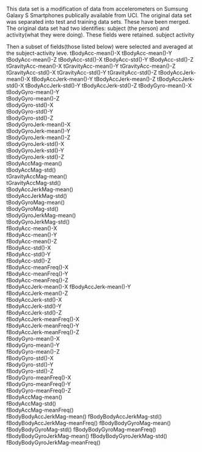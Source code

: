 This data set is a modification of data from accelerometers on Sumsung Galaxy S Smartphones publically available from UCI.
The original data set was separated into test and training data sets. These have been merged.
The original data set had two identifies: subject (the person) and activity(what they were doing). These fields were retained.
subject
activity

Then a subset of fields(those listed below) were selected and averaged at the subject-activity leve.
tBodyAcc-mean()-X
tBodyAcc-mean()-Y
tBodyAcc-mean()-Z
tBodyAcc-std()-X
tBodyAcc-std()-Y
tBodyAcc-std()-Z
tGravityAcc-mean()-X
tGravityAcc-mean()-Y
tGravityAcc-mean()-Z
tGravityAcc-std()-X
tGravityAcc-std()-Y
tGravityAcc-std()-Z
tBodyAccJerk-mean()-X
tBodyAccJerk-mean()-Y
tBodyAccJerk-mean()-Z
tBodyAccJerk-std()-X 
tBodyAccJerk-std()-Y
tBodyAccJerk-std()-Z
tBodyGyro-mean()-X            
tBodyGyro-mean()-Y             
tBodyGyro-mean()-Z             
tBodyGyro-std()-X              
tBodyGyro-std()-Y          
tBodyGyro-std()-Z            
tBodyGyroJerk-mean()-X       
tBodyGyroJerk-mean()-Y        
tBodyGyroJerk-mean()-Z       
tBodyGyroJerk-std()-X         
tBodyGyroJerk-std()-Y        
tBodyGyroJerk-std()-Z         
tBodyAccMag-mean()           
tBodyAccMag-std()             
tGravityAccMag-mean()        
tGravityAccMag-std()          
tBodyAccJerkMag-mean()     
tBodyAccJerkMag-std()        
tBodyGyroMag-mean()         
tBodyGyroMag-std()           
tBodyGyroJerkMag-mean()  
tBodyGyroJerkMag-std()      
fBodyAcc-mean()-X           
fBodyAcc-mean()-Y          
fBodyAcc-mean()-Z           
fBodyAcc-std()-X         
fBodyAcc-std()-Y            
fBodyAcc-std()-Z       
fBodyAcc-meanFreq()-X     
fBodyAcc-meanFreq()-Y    
fBodyAcc-meanFreq()-Z     
fBodyAccJerk-mean()-X 
fBodyAccJerk-mean()-Y  
fBodyAccJerk-mean()-Z  
fBodyAccJerk-std()-X   
fBodyAccJerk-std()-Y  
fBodyAccJerk-std()-Z   
fBodyAccJerk-meanFreq()-X      
fBodyAccJerk-meanFreq()-Y      
fBodyAccJerk-meanFreq()-Z      
fBodyGyro-mean()-X           
fBodyGyro-mean()-Y             
fBodyGyro-mean()-Z             
fBodyGyro-std()-X              
fBodyGyro-std()-Y              
fBodyGyro-std()-Z              
fBodyGyro-meanFreq()-X         
fBodyGyro-meanFreq()-Y         
fBodyGyro-meanFreq()-Z         
fBodyAccMag-mean()            
fBodyAccMag-std()              
fBodyAccMag-meanFreq()         
fBodyBodyAccJerkMag-mean() 
fBodyBodyAccJerkMag-std() 
fBodyBodyAccJerkMag-meanFreq() 
fBodyBodyGyroMag-mean() 
fBodyBodyGyroMag-std() 
fBodyBodyGyroMag-meanFreq()
fBodyBodyGyroJerkMag-mean()
fBodyBodyGyroJerkMag-std() 
fBodyBodyGyroJerkMag-meanFreq()